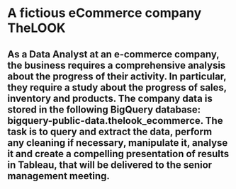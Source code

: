 # A fictious eCommerce company TheLOOK
## As a Data Analyst at an e-commerce company, the business requires a comprehensive analysis about the progress of their activity. In particular, they require a study about the progress of sales, inventory and products. The company data is stored in the following BigQuery database: bigquery-public-data.thelook_ecommerce. The task is to query and extract the data, perform any cleaning if necessary, manipulate it, analyse it and create a compelling presentation of results in Tableau, that will be delivered to the senior management meeting. 

